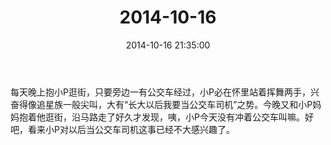 ﻿---
title: 2014-10-16
date: 2014-10-16 21:35:00
tags:
categories: 爸爸
---
每天晚上抱小P逛街，只要旁边一有公交车经过，小P必在怀里站着挥舞两手，兴奋得像追星族一般尖叫，大有“长大以后我要当公交车司机”之势。今晚又和小P妈妈抱着他逛街，沿马路走了好久才发现，咦，小P今天没有冲着公交车叫嘛。好吧，看来小P对以后当公交车司机这事已经不大感兴趣了。 ​​​​ 